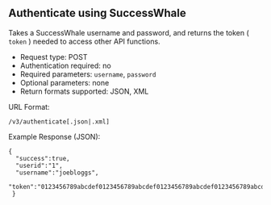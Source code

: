 Authenticate using SuccessWhale
-------------------------------

Takes a SuccessWhale username and password, and returns the token ( `token` ) needed to access other API functions.

* Request type: POST
* Authentication required: no
* Required parameters: `username`, `password`
* Optional parameters: none
* Return formats supported: JSON, XML

URL Format:

    /v3/authenticate[.json|.xml]

Example Response (JSON):

    {
      "success":true,
      "userid":"1",
      "username":"joebloggs",
      "token":"0123456789abcdef0123456789abcdef0123456789abcdef0123456789abcdef0123456789abcdef0123456789abcdef"
     }
